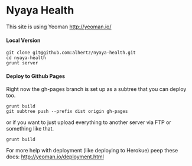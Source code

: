 Nyaya Health
=====================

This site is using Yeoman http://yeoman.io/

####  Local Version
``` 
git clone git@github.com:alhertz/nyaya-health.git
cd nyaya-health
grunt server
```
####  Deploy to Github Pages
Right now the gh-pages branch is set up as a subtree that you can deploy too.
``` 
grunt build
git subtree push --prefix dist origin gh-pages
``` 
or if you want to just upload everything to another server via FTP or something like that.
``` 
grunt build
``` 
For more help with deployment (like deploying to Herokue) peep these docs: http://yeoman.io/deployment.html